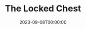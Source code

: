 ---
title: The Locked Chest
date: 2023-09-08T00:00:00
opening_date: 1925-11-17
closing_date:
layout: productions
program:
Theatre: Theatre Jacksonville
cast:
- Thorolf: Allan Groover
- Eric: Charles Johnston
- Hrapp: Charles McKinnon
- Vigdis Goddi: Elizabeth Trabue
- Ingiald: Gordon McCauley
- Thord Goddi: Joseph Marron
- Hoskuld: Kingston Newman
crew:
- Director: Tracy L'Engle
- Lighting: Martha Race
- Set Design:
  - Mrs. Strawn Perry
  - Strawn Perry
- Costume construction:
  - Adela Carles
  - Miss Willis
  - Mrs. W.H.Cordner
  - Tracy L'Engle
- Props and Costumes: Gertrude F. Jacobi
understudies:
orchestra:
---